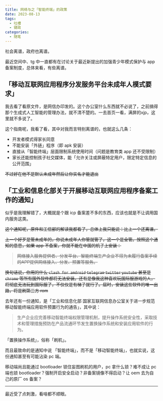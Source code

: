 ```yaml
---
title: 网络与之「智能终端」的政策
date: 2023-08-13
tags: 
  - 吐槽
  - 键政
categories:
  - 随笔
---
```


社会离谱，政府也离谱。

<!--more-->

最近空间中、tg 中一直都有在讨论关于最近新提出的加强青少年模式保护与 app 备案制度，总体来看，有些离谱。

## 「移动互联网应用程序分发服务平台未成年人模式要求」

我去看了看原文件，是网信办印发的。这个办公室什么东西就不必说了，之前搞得那个生成式人工智能的管理办法，就不清不楚的。一去首页一看，满屏的xjp，这里就不多说了。

这个指南呢，我看了看，其中对我而言特别离谱的，也就这么几条：

- 开发者模式得家长同意
- 不能安装「外链」程序（即 apk 安装）
- 直接从「智能终端」层面限制系统使用时间（问题是教育类 app 还不受限制）
- 家长还能控制孩子社交媒体，能「允许关注或屏蔽特定用户，限定特定信息的公开范围」

~~不过好在他不是默认未成年然后让你实名才能退出~~

## 「工业和信息化部关于开展移动互联网应用程序备案工作的通知」

似乎是我理解错了，大概就是个跟 icp 备案差不多的东西，应该也就是不让调用国内服务这类。

~~这个通知呢，原件和工信部的解读我都看了，总体上我只能说：比上一个还离谱。~~

~~上一个好歹是管未成年的，你说未成年人你管就管了，这一个是全管。按照这个通知的意思，如果 app 不备案，你就不能在中国的机子上安装：~~

> ~~网络接入服务提供者、分发平台、智能终端生产企业不得为未履行备案手续的APP提供网络接入、分发、预置等服务。~~

~~换句话说，你用的什么 `clash for amdroid` `telegram` `twitter` `youtube` 甚至是 `chrome` 等所有国外软件都将无法安装。还有是像我这种喜欢玩国际服游戏的人，将彻底无法玩到国际服了，不仅仅是有梯子就行了。届时，安装这些软件的唯一出路，将是刷第三方 rom~~

去年还有一份通知，是「工业和信息化部 国家互联网信息办公室关于进一步规范移动智能终端应用软件预置行为的通告」，其中说：

> 生产企业应完善移动智能终端权限管理机制，提升操作系统安全性，采取技术和管理措施预防在产品流通环节发生置换操作系统和安装应用软件的行为。

「置换操作系统」，俗称「刷机」。

而且最致命的是通知中说 「智能终端」，而不是「移动智能终端」，也就实说，这份通知甚至有可能沾染 pc 端。

移动端尚且能通过 bootloader 锁住妄图刷机的用户，pc 拿什么锁？难不成让 pc 端也锁 bootloader？强制开启安全启动？非备案镜像不得启动？让 oem 去为自己的原厂 os 备案？

---

最近受了点刺激，看啥都不顺眼。
